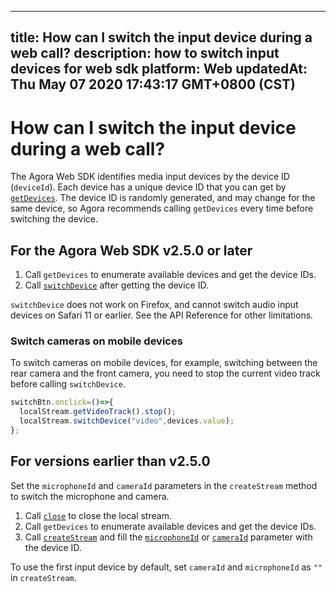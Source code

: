 
---
title: How can I switch the input device during a web call?
description: how to switch input devices for web sdk
platform: Web
updatedAt: Thu May 07 2020 17:43:17 GMT+0800 (CST)
---
# How can I switch the input device during a web call?
The Agora Web SDK identifies media input devices by the device ID (`deviceId`). Each device has a unique device ID that you can get by [`getDevices`](https://docs.agora.io/en/Interactive%20Broadcast/API%20Reference/web/globals.html#getdevices). The device ID is randomly generated, and may change for the same device, so Agora recommends calling  `getDevices` every time before switching the device.

## For the Agora Web SDK v2.5.0 or later

1. Call `getDevices` to enumerate available devices and get the device IDs.
2. Call [`switchDevice`](https://docs.agora.io/en/Interactive%20Broadcast/API%20Reference/web/interfaces/agorartc.stream.html#switchdevice) after getting the device ID. 

<div class="alert note"><code>switchDevice</code> does not work on Firefox, and cannot switch audio input devices on Safari 11 or earlier. See the API Reference for other limitations.</div>

### Switch cameras on mobile devices

To switch cameras on mobile devices, for example, switching between the rear camera and the front camera, you need to stop the current video track before calling `switchDevice`.

``` javascript
switchBtn.onclick=()=>{
  localStream.getVideoTrack().stop();
  localStream.switchDevice("video",devices.value);
};
```

## For versions earlier than v2.5.0

Set the `microphoneId` and `cameraId` parameters in the `createStream` method to switch the microphone and camera.

1. Call [`close`](https://docs.agora.io/en/Interactive%20Broadcast/API%20Reference/web/interfaces/agorartc.stream.html#close) to close the local stream.
2. Call `getDevices` to enumerate available devices and get the device IDs.
3. Call [`createStream`](https://docs.agora.io/en/Interactive%20Broadcast/API%20Reference/web/globals.html#createstream) and fill the [`microphoneId`](https://docs.agora.io/en/Interactive%20Broadcast/API%20Reference/web/interfaces/agorartc.streamspec.html#microphoneid) or [`cameraId`](https://docs.agora.io/en/Interactive%20Broadcast/API%20Reference/web/interfaces/agorartc.streamspec.html#cameraid) parameter with the device ID.

To use the first input device by default, set `cameraId` and `microphoneId` as `""` in `createStream`.
